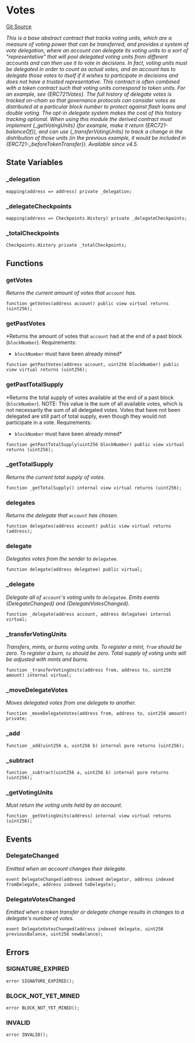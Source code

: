 # Votes
[Git Source](https://github.com/jbx-protocol/juice-721-delegate/blob/2d5cc8b5e5fa5f9438288f074222da0ada454156/contracts/abstract/Votes.sol)

*This is a base abstract contract that tracks voting units, which are a measure of voting power that can be
transferred, and provides a system of vote delegation, where an account can delegate its voting units to a sort of
"representative" that will pool delegated voting units from different accounts and can then use it to vote in
decisions. In fact, voting units _must_ be delegated in order to count as actual votes, and an account has to
delegate those votes to itself if it wishes to participate in decisions and does not have a trusted representative.
This contract is often combined with a token contract such that voting units correspond to token units. For an
example, see {ERC721Votes}.
The full history of delegate votes is tracked on-chain so that governance protocols can consider votes as distributed
at a particular block number to protect against flash loans and double voting. The opt-in delegate system makes the
cost of this history tracking optional.
When using this module the derived contract must implement {_getVotingUnits} (for example, make it return
{ERC721-balanceOf}), and can use {_transferVotingUnits} to track a change in the distribution of those units (in the
previous example, it would be included in {ERC721-_beforeTokenTransfer}).
_Available since v4.5._*


## State Variables
### _delegation

```solidity
mapping(address => address) private _delegation;
```


### _delegateCheckpoints

```solidity
mapping(address => Checkpoints.History) private _delegateCheckpoints;
```


### _totalCheckpoints

```solidity
Checkpoints.History private _totalCheckpoints;
```


## Functions
### getVotes

*Returns the current amount of votes that `account` has.*


```solidity
function getVotes(address account) public view virtual returns (uint256);
```

### getPastVotes

*Returns the amount of votes that `account` had at the end of a past block (`blockNumber`).
Requirements:
- `blockNumber` must have been already mined*


```solidity
function getPastVotes(address account, uint256 blockNumber) public view virtual returns (uint256);
```

### getPastTotalSupply

*Returns the total supply of votes available at the end of a past block (`blockNumber`).
NOTE: This value is the sum of all available votes, which is not necessarily the sum of all delegated votes.
Votes that have not been delegated are still part of total supply, even though they would not participate in a
vote.
Requirements:
- `blockNumber` must have been already mined*


```solidity
function getPastTotalSupply(uint256 blockNumber) public view virtual returns (uint256);
```

### _getTotalSupply

*Returns the current total supply of votes.*


```solidity
function _getTotalSupply() internal view virtual returns (uint256);
```

### delegates

*Returns the delegate that `account` has chosen.*


```solidity
function delegates(address account) public view virtual returns (address);
```

### delegate

*Delegates votes from the sender to `delegatee`.*


```solidity
function delegate(address delegatee) public virtual;
```

### _delegate

*Delegate all of `account`'s voting units to `delegatee`.
Emits events {DelegateChanged} and {DelegateVotesChanged}.*


```solidity
function _delegate(address account, address delegatee) internal virtual;
```

### _transferVotingUnits

*Transfers, mints, or burns voting units. To register a mint, `from` should be zero. To register a burn, `to`
should be zero. Total supply of voting units will be adjusted with mints and burns.*


```solidity
function _transferVotingUnits(address from, address to, uint256 amount) internal virtual;
```

### _moveDelegateVotes

*Moves delegated votes from one delegate to another.*


```solidity
function _moveDelegateVotes(address from, address to, uint256 amount) private;
```

### _add


```solidity
function _add(uint256 a, uint256 b) internal pure returns (uint256);
```

### _subtract


```solidity
function _subtract(uint256 a, uint256 b) internal pure returns (uint256);
```

### _getVotingUnits

*Must return the voting units held by an account.*


```solidity
function _getVotingUnits(address) internal view virtual returns (uint256);
```

## Events
### DelegateChanged
*Emitted when an account changes their delegate.*


```solidity
event DelegateChanged(address indexed delegator, address indexed fromDelegate, address indexed toDelegate);
```

### DelegateVotesChanged
*Emitted when a token transfer or delegate change results in changes to a delegate's number of votes.*


```solidity
event DelegateVotesChanged(address indexed delegate, uint256 previousBalance, uint256 newBalance);
```

## Errors
### SIGNATURE_EXPIRED

```solidity
error SIGNATURE_EXPIRED();
```

### BLOCK_NOT_YET_MINED

```solidity
error BLOCK_NOT_YET_MINED();
```

### INVALID

```solidity
error INVALID();
```

